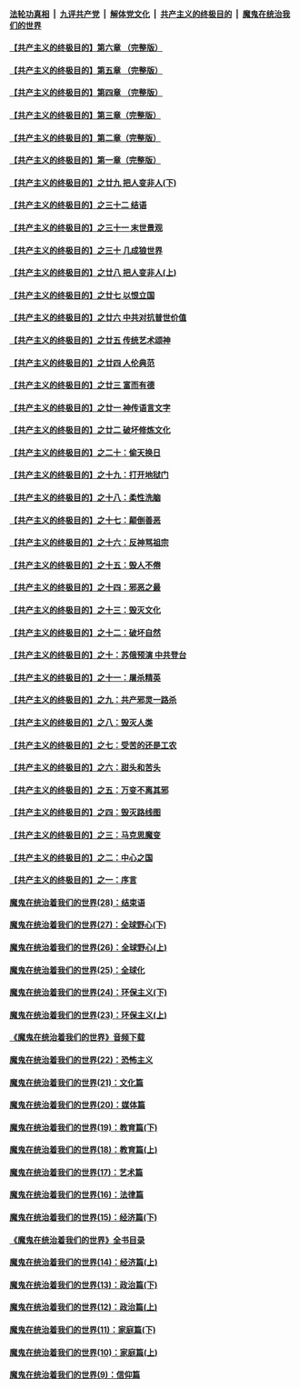 ####  [法轮功真相](../../../../basic/blob/master/README.md?t=05190402) &nbsp;|&nbsp; [九评共产党](../../../../9ping.md/blob/master/README.md?t=05190402) &nbsp;|&nbsp; [解体党文化](../../../../jtdwh.md/blob/master/README.md?t=05190402)  &nbsp;|&nbsp; [共产主义的终极目的](../../../../gczydzjmd.md/blob/master/README.md?t=05190402) &nbsp;|&nbsp; [魔鬼在统治我们的世界](../../../../mgztzwmdsj.md/blob/master/README.md?t=05190402) 

#### [【共产主义的终极目的】第六章 （完整版）](../pages/nsc422/n11428913.md?t=05190402) 

#### [【共产主义的终极目的】第五章 （完整版）](../pages/nsc422/n11428912.md?t=05190402) 

#### [【共产主义的终极目的】第四章 （完整版）](../pages/nsc422/n11428907.md?t=05190402) 

#### [【共产主义的终极目的】第三章（完整版）](../pages/nsc422/n11428848.md?t=05190402) 

#### [【共产主义的终极目的】第二章（完整版）](../pages/nsc422/n11428831.md?t=05190402) 

#### [【共产主义的终极目的】第一章（完整版）](../pages/nsc422/n11417651.md?t=05190402) 

#### [【共产主义的终极目的】之廿九 把人变非人(下)](../pages/nsc422/n11344140.md?t=05190402) 

#### [【共产主义的终极目的】之三十二 结语](../pages/nsc422/n11360535.md?t=05190402) 

#### [【共产主义的终极目的】之三十一 末世景观](../pages/nsc422/n11351129.md?t=05190402) 

#### [【共产主义的终极目的】之三十 几成狼世界](../pages/nsc422/n11348280.md?t=05190402) 

#### [【共产主义的终极目的】之廿八 把人变非人(上)](../pages/nsc422/n11340492.md?t=05190402) 

#### [【共产主义的终极目的】之廿七 以恨立国](../pages/nsc422/n11336944.md?t=05190402) 

#### [【共产主义的终极目的】之廿六 中共对抗普世价值](../pages/nsc422/n11324785.md?t=05190402) 

#### [【共产主义的终极目的】之廿五 传统艺术颂神](../pages/nsc422/n11296396.md?t=05190402) 

#### [【共产主义的终极目的】之廿四 人伦典范](../pages/nsc422/n11296397.md?t=05190402) 

#### [【共产主义的终极目的】之廿三 富而有德](../pages/nsc422/n11283598.md?t=05190402) 

#### [【共产主义的终极目的】之廿一 神传语言文字](../pages/nsc422/n11263265.md?t=05190402) 

#### [【共产主义的终极目的】之廿二 破坏修炼文化](../pages/nsc422/n11245728.md?t=05190402) 

#### [【共产主义的终极目的】之二十：偷天换日](../pages/nsc422/n11238846.md?t=05190402) 

#### [【共产主义的终极目的】之十九：打开地狱门](../pages/nsc422/n11206376.md?t=05190402) 

#### [【共产主义的终极目的】之十八：柔性洗脑](../pages/nsc422/n11199994.md?t=05190402) 

#### [【共产主义的终极目的】之十七：颠倒善恶](../pages/nsc422/n11179782.md?t=05190402) 

#### [【共产主义的终极目的】之十六：反神骂祖宗](../pages/nsc422/n11166798.md?t=05190402) 

#### [【共产主义的终极目的】之十五：毁人不倦](../pages/nsc422/n11166792.md?t=05190402) 

#### [【共产主义的终极目的】之十四：邪恶之最](../pages/nsc422/n11150249.md?t=05190402) 

#### [【共产主义的终极目的】之十三：毁灭文化](../pages/nsc422/n11135227.md?t=05190402) 

#### [【共产主义的终极目的】之十二：破坏自然](../pages/nsc422/n11135214.md?t=05190402) 

#### [【共产主义的终极目的】之十：苏俄预演 中共登台](../pages/nsc422/n11118424.md?t=05190402) 

#### [【共产主义的终极目的】之十一：屠杀精英](../pages/nsc422/n11118442.md?t=05190402) 

#### [【共产主义的终极目的】之九：共产邪灵一路杀](../pages/nsc422/n11114139.md?t=05190402) 

#### [【共产主义的终极目的】之八：毁灭人类](../pages/nsc422/n11108503.md?t=05190402) 

#### [【共产主义的终极目的】之七：受苦的还是工农](../pages/nsc422/n11101809.md?t=05190402) 

#### [【共产主义的终极目的】之六：甜头和苦头](../pages/nsc422/n11096971.md?t=05190402) 

#### [【共产主义的终极目的】之五：万变不离其邪](../pages/nsc422/n11091285.md?t=05190402) 

#### [【共产主义的终极目的】之四：毁灭路线图](../pages/nsc422/n11086284.md?t=05190402) 

#### [【共产主义的终极目的】之三：马克思魔变](../pages/nsc422/n11061941.md?t=05190402) 

#### [【共产主义的终极目的】之二：中心之国](../pages/nsc422/n11047728.md?t=05190402) 

#### [【共产主义的终极目的】之一：序言](../pages/nsc422/n11086077.md?t=05190402) 

#### [魔鬼在统治着我们的世界(28)：结束语](../pages/nsc422/n10936246.md?t=05190402) 

#### [魔鬼在统治着我们的世界(27)：全球野心(下)](../pages/nsc422/n10928319.md?t=05190402) 

#### [魔鬼在统治着我们的世界(26)：全球野心(上)](../pages/nsc422/n10900318.md?t=05190402) 

#### [魔鬼在统治着我们的世界(25)：全球化](../pages/nsc422/n10788205.md?t=05190402) 

#### [魔鬼在统治着我们的世界(24)：环保主义(下)](../pages/nsc422/n10695307.md?t=05190402) 

#### [魔鬼在统治着我们的世界(23)：环保主义(上)](../pages/nsc422/n10688613.md?t=05190402) 

#### [《魔鬼在统治着我们的世界》音频下载](../pages/nsc422/n10635553.md?t=05190402) 

#### [魔鬼在统治着我们的世界(22)：恐怖主义](../pages/nsc422/n10614727.md?t=05190402) 

#### [魔鬼在统治着我们的世界(21)：文化篇](../pages/nsc422/n10597706.md?t=05190402) 

#### [魔鬼在统治着我们的世界(20)：媒体篇](../pages/nsc422/n10586579.md?t=05190402) 

#### [魔鬼在统治着我们的世界(19)：教育篇(下)](../pages/nsc422/n10564808.md?t=05190402) 

#### [魔鬼在统治着我们的世界(18)：教育篇(上)](../pages/nsc422/n10526970.md?t=05190402) 

#### [魔鬼在统治着我们的世界(17)：艺术篇](../pages/nsc422/n10499093.md?t=05190402) 

#### [魔鬼在统治着我们的世界(16)：法律篇](../pages/nsc422/n10485969.md?t=05190402) 

#### [魔鬼在统治着我们的世界(15)：经济篇(下)](../pages/nsc422/n10469975.md?t=05190402) 

#### [《魔鬼在统治着我们的世界》全书目录](../pages/nsc422/n10464261.md?t=05190402) 

#### [魔鬼在统治着我们的世界(14)：经济篇(上)](../pages/nsc422/n10457370.md?t=05190402) 

#### [魔鬼在统治着我们的世界(13)：政治篇(下)](../pages/nsc422/n10448270.md?t=05190402) 

#### [魔鬼在统治着我们的世界(12)：政治篇(上)](../pages/nsc422/n10444576.md?t=05190402) 

#### [魔鬼在统治着我们的世界(11)：家庭篇(下)](../pages/nsc422/n10440961.md?t=05190402) 

#### [魔鬼在统治着我们的世界(10)：家庭篇(上)](../pages/nsc422/n10435448.md?t=05190402) 

#### [魔鬼在统治着我们的世界(9)：信仰篇](../pages/nsc422/n10432159.md?t=05190402) 

